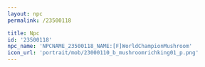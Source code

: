 ```yaml
---
layout: npc
permalink: /23500118

title: Npc
id: '23500118'
npc_name: 'NPCNAME_23500118_NAME:[F]WorldChampionMushroom'
icon_url: 'portrait/mob/23000110_b_mushroomrichking01_p.png'
---
```

